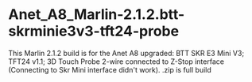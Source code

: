 # Anet_A8_Marlin-2.1.2.btt-skrminie3v3-tft24-probe

This Marlin 2.1.2 build is for the Anet A8 upgraded: BTT SKR E3 Mini V3; TFT24 v1.1; 3D Touch Probe 2-wire connected to Z-Stop interface (Connecting to Skr Mini interface didn't work). .zip is full build
